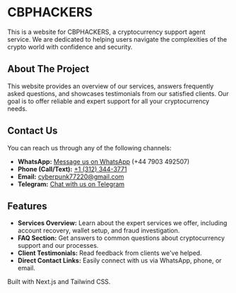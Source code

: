 # CBPHACKERS

This is a website for CBPHACKERS, a cryptocurrency support agent service. We are dedicated to helping users navigate the complexities of the crypto world with confidence and security.

## About The Project

This website provides an overview of our services, answers frequently asked questions, and showcases testimonials from our satisfied clients. Our goal is to offer reliable and expert support for all your cryptocurrency needs.

## Contact Us

You can reach us through any of the following channels:

- **WhatsApp:** [Message us on WhatsApp](https://wa.me/447903492507) (+44 7903 492507)
- **Phone (Call/Text):** [+1 (312) 344-3771](tel:+13123443771)
- **Email:** [cyberpunk77220@gmail.com](mailto:cyberpunk77220@gmail.com)
- **Telegram:** [Chat with us on Telegram](https://t.me/CBP_Hacker)

## Features

- **Services Overview:** Learn about the expert services we offer, including account recovery, wallet setup, and fraud investigation.
- **FAQ Section:** Get answers to common questions about cryptocurrency support and our processes.
- **Client Testimonials:** Read feedback from clients we've helped.
- **Direct Contact Links:** Easily connect with us via WhatsApp, phone, or email.

Built with Next.js and Tailwind CSS.

